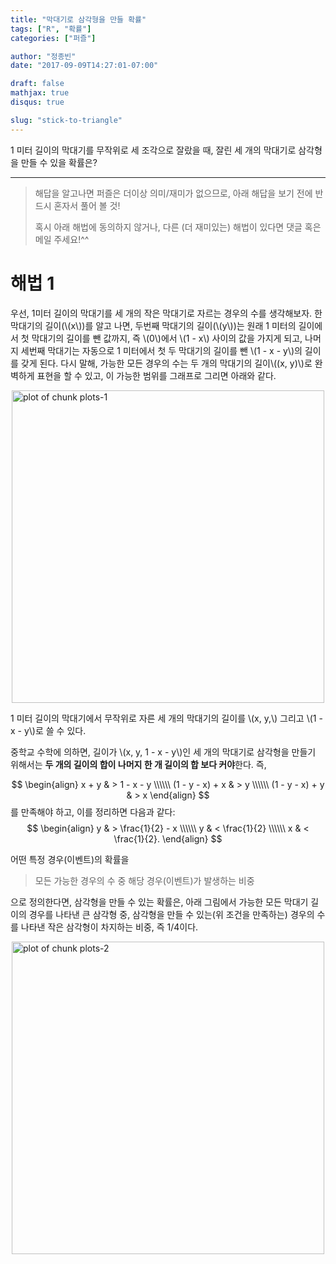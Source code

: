 ```yaml
---
title: "막대기로 삼각형을 만들 확률"
tags: ["R", "확률"]
categories: ["퍼즐"]

author: "정종빈"
date: "2017-09-09T14:27:01-07:00"

draft: false
mathjax: true
disqus: true

slug: "stick-to-triangle"
---
```




1 미터 길이의 막대기를 무작위로 세 조각으로 잘랐을 때, 잘린 세 개의 막대기로
삼각형을 만들 수 있을 확률은?

<!--more-->

-----

> 해답을 알고나면 퍼즐은 더이상 의미/재미가 없으므로, 아래 해답을 보기 전에 
> 반드시 혼자서 풀어 볼 것!
> 
> 혹시 아래 해법에 동의하지 않거나, 다른 (더 재미있는) 해법이 있다면 댓글 혹은
> 메일 주세요!^^

# 해법 1

우선, 1미터 길이의 막대기를 세 개의 작은 막대기로 자르는 경우의 수를 생각해보자.
한 막대기의 길이(\\(x\\))를 알고 나면, 두번째 막대기의 길이(\\(y\\))는 원래 1
미터의 길이에서 첫 막대기의 길이를 뺀 값까지, 즉 \\(0\\)에서 \\(1 - x\\) 사이의 
값을 가지게 되고, 나머지 세번째 막대기는 자동으로 1 미터에서 첫 두 막대기의 
길이를 뺀 \\(1 - x - y\\)의 길이를 갖게 된다.
다시 말해, 가능한 모든 경우의 수는 두 개의 막대기의 길이\\((x, y)\\)로 완벽하게 
표현을 할 수 있고, 이 가능한 범위를 그래프로 그리면 아래와 같다.

<img src="/img/posts/R/figure/plots-1-1.png" title="plot of chunk plots-1" alt="plot of chunk plots-1" width="500" style="display: block; margin: auto;" />


1 미터 길이의 막대기에서 무작위로 자른 세 개의 막대기의 길이를  \\(x, y,\\) 
그리고 \\(1 - x - y\\)로 쓸 수 있다.

중학교 수학에 의하면, 길이가 \\(x, y, 1 - x - y\\)인 세 개의 막대기로 삼각형을 
만들기 위해서는 **두 개의 길이의 합이 나머지 한 개 길이의 합 보다 커야**한다. 즉,

$$
\begin{align}
x + y & > 1 - x - y \\\\\\
(1 - y - x) + x & > y \\\\\\
(1 - y - x) + y & > x
\end{align}
$$
를 만족해야 하고, 이를 정리하면 다음과 같다:
$$
\begin{align}
y & > \frac{1}{2} - x \\\\\\
y & < \frac{1}{2} \\\\\\
x & < \frac{1}{2}. 
\end{align}
$$

어떤 특정 경우(이벤트)의 확률을 

> 모든 가능한 경우의 수 중 해당 경우(이벤트)가 발생하는 비중

으로 정의한다면, 삼각형을 만들 수 있는 확률은, 아래 그림에서 가능한 모든 막대기 
길이의 경우를 나타낸 큰 삼각형 중, 삼각형을 만들 수 있는(위 조건을 만족하는) 
경우의 수를 나타낸 작은 삼각형이 차지하는 비중, 즉 1/4이다.

<img src="/img/posts/R/figure/plots-2-1.png" title="plot of chunk plots-2" alt="plot of chunk plots-2" width="500" style="display: block; margin: auto;" />

